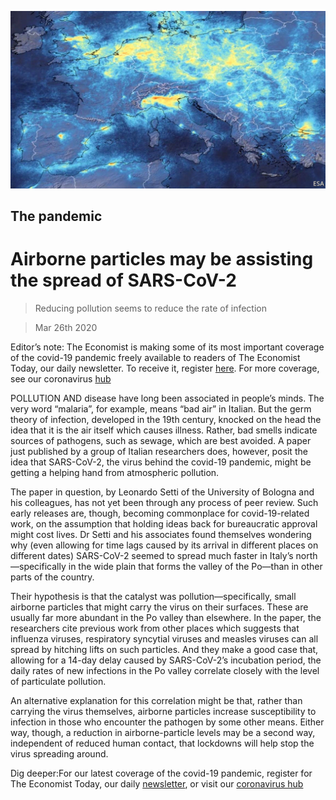 ![](./images/20200328_STP501.jpg)

## The pandemic

# Airborne particles may be assisting the spread of SARS-CoV-2

> Reducing pollution seems to reduce the rate of infection

> Mar 26th 2020

Editor’s note: The Economist is making some of its most important coverage of the covid-19 pandemic freely available to readers of The Economist Today, our daily newsletter. To receive it, register [here](https://www.economist.com//newslettersignup). For more coverage, see our coronavirus [hub](https://www.economist.com//coronavirus)

POLLUTION AND disease have long been associated in people’s minds. The very word “malaria”, for example, means “bad air” in Italian. But the germ theory of infection, developed in the 19th century, knocked on the head the idea that it is the air itself which causes illness. Rather, bad smells indicate sources of pathogens, such as sewage, which are best avoided. A paper just published by a group of Italian researchers does, however, posit the idea that SARS-CoV-2, the virus behind the covid-19 pandemic, might be getting a helping hand from atmospheric pollution.

The paper in question, by Leonardo Setti of the University of Bologna and his colleagues, has not yet been through any process of peer review. Such early releases are, though, becoming commonplace for covid-19-related work, on the assumption that holding ideas back for bureaucratic approval might cost lives. Dr Setti and his associates found themselves wondering why (even allowing for time lags caused by its arrival in different places on different dates) SARS-CoV-2 seemed to spread much faster in Italy’s north—specifically in the wide plain that forms the valley of the Po—than in other parts of the country.

Their hypothesis is that the catalyst was pollution—specifically, small airborne particles that might carry the virus on their surfaces. These are usually far more abundant in the Po valley than elsewhere. In the paper, the researchers cite previous work from other places which suggests that influenza viruses, respiratory syncytial viruses and measles viruses can all spread by hitching lifts on such particles. And they make a good case that, allowing for a 14-day delay caused by SARS-CoV-2’s incubation period, the daily rates of new infections in the Po valley correlate closely with the level of particulate pollution.

An alternative explanation for this correlation might be that, rather than carrying the virus themselves, airborne particles increase susceptibility to infection in those who encounter the pathogen by some other means. Either way, though, a reduction in airborne-particle levels may be a second way, independent of reduced human contact, that lockdowns will help stop the virus spreading around.

Dig deeper:For our latest coverage of the covid-19 pandemic, register for The Economist Today, our daily [newsletter](https://www.economist.com//newslettersignup), or visit our [coronavirus hub](https://www.economist.com//coronavirus)